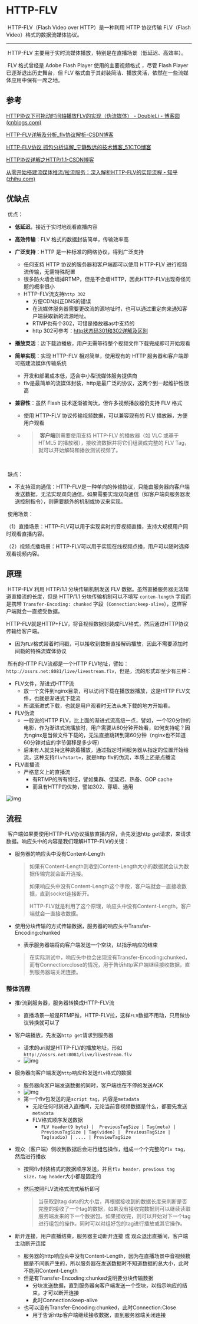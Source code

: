 # HTTP-FLV

​		HTTP-FLV（Flash Video over HTTP）是一种利用 HTTP 协议传输 FLV（Flash Video）格式的数据流媒体协议。

---

​		HTTP-FLV 主要用于实时流媒体播放，特别是在直播场景（低延迟、高效率）。

​		FLV 格式曾经是 Adobe Flash Player 使用的主要视频格式 ，尽管 Flash Player 已逐渐退出历史舞台，但 FLV 格式由于其封装简洁、播放灵活，依然在一些流媒体应用中保有一席之地。



## 参考

[HTTP协议下可拖动时间轴播放FLV的实现（伪流媒体） - DoubleLi - 博客园 (cnblogs.com)](https://www.cnblogs.com/lidabo/p/7279433.html)

[HTTP-FLV详解及分析_flv协议解析-CSDN博客](https://blog.csdn.net/qq_41839588/article/details/134340606)

[HTTP-FLV协议 抓包分析详解_宁静致远的技术博客_51CTO博客](https://blog.51cto.com/fengyuzaitu/9017088)

[HTTP协议详解之HTTP/1.1-CSDN博客](https://blog.csdn.net/weixin_39399492/article/details/129936400)

[从零开始搭建流媒体推流/拉流服务：深入解析HTTP-FLV的实现流程 - 知乎 (zhihu.com)](https://zhuanlan.zhihu.com/p/700594706)

## 优缺点

​	优点：

- **低延迟**，接近于实时地观看直播内容
- **高效传输**：FLV 格式的数据封装简单，传输效率高
- **广泛支持**：HTTP 是一种标准的网络协议，得到广泛支持
  
  - 任何支持 HTTP 协议的服务器和客户端都可以使用 HTTP-FLV 进行视频流传输，无需特殊配置
  - 很多防火墙会墙掉RTMP，但是不会墙HTTP，因此HTTP-FLV出现奇怪问题的概率很小
  - HTTP-FLV流支持`http 302`
    - 方便CDN纠正DNS的错误
    - 在流媒体服务器需要更改流的源地址时，也可以通过重定向来通知客户端获取新的流源地址。
    - RTMP也有个302，可惜是播放器as中支持的
    - http 302可参考：[http状态码301和302详解及区别](https://baijiahao.baidu.com/s?id=1737055463583543990&wfr=spider&for=pc)
- **播放灵活**：边下载边播放，用户无需等待整个视频文件下载完成即可开始观看
- **简单实现**：实现 HTTP-FLV 相对简单，使用现有的 HTTP 服务器和客户端即可搭建流媒体传输系统
  
  - 开发和部署成本低，适合中小型流媒体服务提供商
  - flv是最简单的流媒体封装，http是最广泛的协议，这两个到一起维护性很高
- **兼容性**：虽然 Flash 技术逐渐被淘汰，但许多视频播放器仍支持 FLV 格式
  
  - 使用 HTTP-FLV 协议传输视频数据，可以兼容现有的 FLV 播放器，方便用户观看
  
  - > ​	**客户端**则需要使用支持 HTTP-FLV 的播放器（如 VLC 或基于 HTML5 的播放器），接收流数据并将它们组装成完整的 FLV Tag，就可以开始解码和播放测试视频了。

​	

​		缺点：

- 不支持双向通信：HTTP-FLV是一种单向的传输协议，只能由服务器向客户端发送数据，无法实现双向通信。如果需要实现双向通信（如客户端向服务器发送控制指令），则需要额外的机制或协议来实现。



​	使用场景：

（1）直播场景：HTTP-FLV可以用于实现实时的音视频直播，支持大规模用户同时观看直播内容。

（2）视频点播场景：HTTP-FLV可以用于实现在线视频点播，用户可以随时选择观看视频内容。

## 原理

​		 HTTP-FLV 利用 HTTP/1.1 分块传输机制发送 FLV 数据。虽然直播服务器无法知道直播流的长度，但是 HTTP/1.1 分块传输机制可以不填写 `conten-length` 字段而是携带 `Transfer-Encoding: chunked` 字段（`Connection:keep-alive`），这样客户端就会一直接受数据。

​		HTTP-FLV就是HTTP+FLV，将音视频数据封装成FLV格式，然后通过HTTP协议传输给客户端。

- 因为`FLV`格式带着时间戳，可以接收到数据直接解码播放，因此不需要添加时间戳的特殊流媒体协议



​		所有的HTTP FLV流都是一个HTTP FLV地址，譬如：`http://ossrs.net:8081/live/livestream.flv`，但是，流的形式却至少有三种：

- FLV文件，渐进式HTTP流
  - 放一个文件到nginx目录，可以访问下载在播放器播放，这是HTTP FLV文件，也就是渐进式下载流
  - 所谓渐进式下载，也就是用户观看时无法从未下载的地方开始看。
- FLV伪流
  - 一般说的HTTP FLV，比上面的渐进式流高级一点，譬如，一个120分钟的电影，作为渐进式流播放时，用户需要从60分钟开始看，如何支持呢？因为nginx是当做文件下载的，无法直接跳转到第60分钟（nginx也不知道60分钟对应的字节偏移是多少呀）
  - 后来有人就支持这种跳着播放，通过指定时间服务器从指定的位置开始给流，这种支持`flv?start=`，就是http flv的伪流，本质上还是点播流
- FLV直播流
  - 严格意义上的直播流
    - 有RTMP的所有特征，譬如集群、低延迟、热备、GOP cache
    - 而且有HTTP的优势，譬如302、穿墙、通用

![img](https://raw.githubusercontent.com/Mocearan/picgo-server/main/27228626-2debcab534097cbe.png)



## 流程

​		客户端如果要使用HTTP-FLV协议播放直播内容，会先发送http get请求，来请求数据。响应头中的内容是我们理解HTTP-FLV的关键：

- 服务器的响应头中没有Content-Length

  > 如果有Content-Length则收到Content-Length大小的数据就会认为数据传输完就会断开连接。
  >
  > 如果响应头中没有Content-Length这个字段，客户端就会一直接收数据，直到socket连接断开。
  >
  > HTTP-FLV就是利用了这个原理，响应头中没有Content-Length，客户端就会一直接收数据。

- 使用分块传输的方式传输数据，服务器的响应头中Transfer-Encoding:chunked

  - 表示服务器端将向客户端发送一个空块，以指示响应的结束

  > 在实际测试中，响应头中也会出现没有Transfer-Encoding:chunked，而有Connection:close的情况，用于告诉http客户端继续接收数据，直到服务器端关闭连接。



### 整体流程

- 推r流到服务器，服务器转换成HTTP-FLV流

  - 直播场景一般是RTMP推，HTTP-FLV拉，这样`FLV`数据不用动，只用做协议转换就可以了

- 客户端播放，先发送`http get`请求到服务器

  - 请求的uri就是HTTP-FLV的播放地址，形如`http://ossrs.net:8081/live/livestream.flv`
  - ![img](https://raw.githubusercontent.com/Mocearan/picgo-server/main/4bffefc0e5084ec953063b75dc9f3b73.png)

- 服务器向客户端发送`http`响应和发送`flv`格式的数据

  - 服务器向客户端发送数据的同时，客户端也在不停的发送ACK
  - ![img](https://raw.githubusercontent.com/Mocearan/picgo-server/main/c417826b566ddc3a92e50bb19ecb7fa6.png)
  - 第一个flv包发送的是`script tag`，内容是`metadata`
    - 无论任何时刻进入直播间，无论当前音视频数据是什么，都要先发送`metadata`
    - FLV格式顺序发送数据
      - `FLV Header(9 byte) |  PreviousTagSize | Tag(meta) |  PreviousTagSize | Tag(video) |  PreviousTagSize | Tag(audio) | .... | PreviewTagSize` 

- 观众（客户端）侧收到数据后会进行组包操作，组成一个个完整的`flv tag`，然后进行播放

  - 按照flv封装格式的数据顺序发送，并且`flv header，previous tag size，tag header`大小都是固定的

  - 然后按照FLV流格式流式解析即可

    > 当获取到tag data的大小后，再根据接收到的数据长度来判断是否完整的接收了一个tag的数据，如果没有接收完数据则可以继续读取服务端发来的下一个数据包。如果接收完，则可以开始对下一个tag进行组包的操作。同时可以对组好包的tag进行播放或其它操作。

- 断开连接，用户直播结束，服务器主动断开连接 或 观众退出直播间，客户端主动断开连接

  - 服务器的http响应头中没有Content-Length，因为在直播场景中音视频数据是不间断产生的，所以服务器在发送数据时不知道数据的总大小，此时不能用Content-Length
  - 但是有Transfer-Encoding:chunked说明要分块传输数据
    - 分块发送数据，直到服务器向客户端发送一个空块，以指示响应的结束，才可以断开连接
    - 此时Connection:keep-alive
  - 也可以没有Transfer-Encoding:chunked，此时Connection:Close
    - 用于告诉http客户端继续接收数据，直到服务器端关闭连接